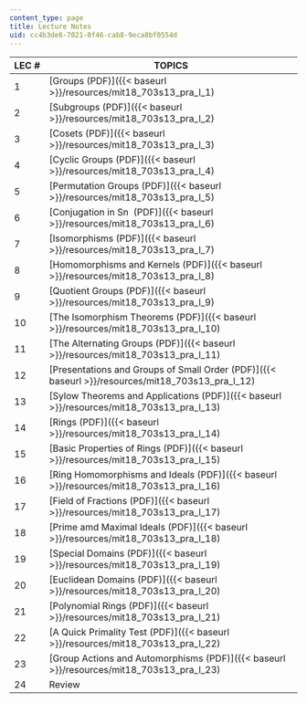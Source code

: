 ```yaml
---
content_type: page
title: Lecture Notes
uid: cc4b3de6-7021-0f46-cab8-9eca8bf0554d
---
```


| LEC # | TOPICS |
| --- | --- |
| 1 | [Groups (PDF)]({{< baseurl >}}/resources/mit18_703s13_pra_l_1) |
| 2 | [Subgroups (PDF)]({{< baseurl >}}/resources/mit18_703s13_pra_l_2) |
| 3 | [Cosets (PDF)]({{< baseurl >}}/resources/mit18_703s13_pra_l_3) |
| 4 | [Cyclic Groups (PDF)]({{< baseurl >}}/resources/mit18_703s13_pra_l_4) |
| 5 | [Permutation Groups (PDF)]({{< baseurl >}}/resources/mit18_703s13_pra_l_5) |
| 6 | [Conjugation in Sn  (PDF)]({{< baseurl >}}/resources/mit18_703s13_pra_l_6) |
| 7 | [Isomorphisms (PDF)]({{< baseurl >}}/resources/mit18_703s13_pra_l_7) |
| 8 | [Homomorphisms and Kernels (PDF)]({{< baseurl >}}/resources/mit18_703s13_pra_l_8) |
| 9 | [Quotient Groups (PDF)]({{< baseurl >}}/resources/mit18_703s13_pra_l_9) |
| 10 | [The Isomorphism Theorems (PDF)]({{< baseurl >}}/resources/mit18_703s13_pra_l_10) |
| 11 | [The Alternating Groups (PDF)]({{< baseurl >}}/resources/mit18_703s13_pra_l_11) |
| 12 | [Presentations and Groups of Small Order (PDF)]({{< baseurl >}}/resources/mit18_703s13_pra_l_12) |
| 13 | [Sylow Theorems and Applications (PDF)]({{< baseurl >}}/resources/mit18_703s13_pra_l_13) |
| 14 | [Rings (PDF)]({{< baseurl >}}/resources/mit18_703s13_pra_l_14) |
| 15 | [Basic Properties of Rings (PDF)]({{< baseurl >}}/resources/mit18_703s13_pra_l_15) |
| 16 | [Ring Homomorphisms and Ideals (PDF)]({{< baseurl >}}/resources/mit18_703s13_pra_l_16) |
| 17 | [Field of Fractions (PDF)]({{< baseurl >}}/resources/mit18_703s13_pra_l_17) |
| 18 | [Prime amd Maximal Ideals (PDF)]({{< baseurl >}}/resources/mit18_703s13_pra_l_18) |
| 19 | [Special Domains (PDF)]({{< baseurl >}}/resources/mit18_703s13_pra_l_19) |
| 20 | [Euclidean Domains (PDF)]({{< baseurl >}}/resources/mit18_703s13_pra_l_20) |
| 21 | [Polynomial Rings (PDF)]({{< baseurl >}}/resources/mit18_703s13_pra_l_21) |
| 22 | [A Quick Primality Test (PDF)]({{< baseurl >}}/resources/mit18_703s13_pra_l_22) |
| 23 | [Group Actions and Automorphisms (PDF)]({{< baseurl >}}/resources/mit18_703s13_pra_l_23) |
| 24 | Review <No lecture notes>